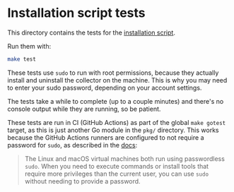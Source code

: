 # Installation script tests

This directory contains the tests for the [installation script](../../scripts/install.sh).

Run them with:

```bash
make test
```

These tests use `sudo` to run with root permissions,
because they actually install and uninstall the collector on the machine.
This is why you may need to enter your sudo password, depending on your account settings.

The tests take a while to complete (up to a couple minutes) and there's no console output while they are running, so be patient.

These tests are run in CI (GitHub Actions) as part of the global `make gotest` target,
as this is just another Go module in the `pkg/` directory.
This works because the GitHub Actions runners are configured to not require a password for `sudo`,
as described in the [docs](https://docs.github.com/en/actions/using-github-hosted-runners/about-github-hosted-runners#administrative-privileges):

> The Linux and macOS virtual machines both run using passwordless `sudo`.
> When you need to execute commands or install tools that require more privileges than the current user,
> you can use `sudo` without needing to provide a password.
